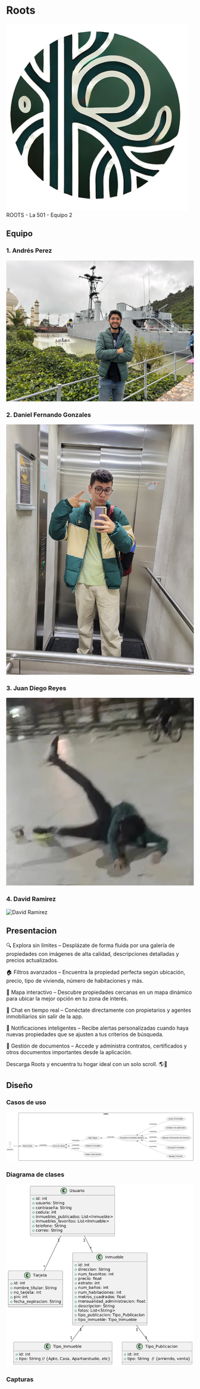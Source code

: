 # Roots
![](/Imageneswiki/image-removebg-preview.png)
ROOTS - La 501 - Equipo 2

## Equipo

### 1. Andrés Perez
![Andrés Perez](Imageneswiki/AndresImg.jpg)

### 2. Daniel Fernando Gonzales
![Daniel Fernando Gonzales](Imageneswiki/Danielimg.jpg)

### 3. Juan Diego Reyes
![Juan Diego Reyes](Imageneswiki/JuanDiegoImg.jpg)

### 4. David Ramirez
![David Ramirez]()

## Presentacion

🔍 Explora sin límites – Desplázate de forma fluida por una galería de propiedades con imágenes de alta calidad, descripciones detalladas y precios actualizados.

🏠 Filtros avanzados – Encuentra la propiedad perfecta según ubicación, precio, tipo de vivienda, número de habitaciones y más.

📍 Mapa interactivo – Descubre propiedades cercanas en un mapa dinámico para ubicar la mejor opción en tu zona de interés.

💬 Chat en tiempo real – Conéctate directamente con propietarios y agentes inmobiliarios sin salir de la app.

🔔 Notificaciones inteligentes – Recibe alertas personalizadas cuando haya nuevas propiedades que se ajusten a tus criterios de búsqueda.

📄 Gestión de documentos – Accede y administra contratos, certificados y otros documentos importantes desde la aplicación.

Descarga Roots y encuentra tu hogar ideal con un solo scroll. 🌎📲

## Diseño

### Casos de uso

![](/Imageneswiki/casos_de_uso.png)

### Diagrama de clases

![](/Imageneswiki/clases.png)

### Capturas

